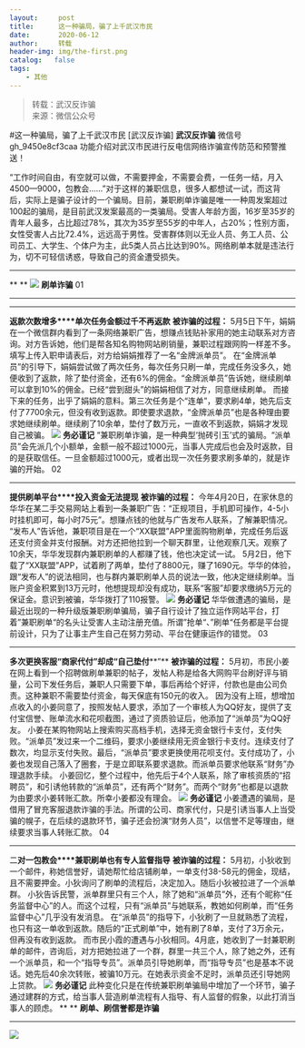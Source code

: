 ```yaml
---
layout:     post
title:      这一种骗局，骗了上千武汉市民
date:       2020-06-12
author:     转载
header-img: img/the-first.png
catalog:   false
tags:
    - 其他
---
```


<blockquote><p>转载：武汉反诈骗<br>
来源：微信公众号</p></blockquote>

#这一种骗局，骗了上千武汉市民
[武汉反诈骗]
**武汉反诈骗**
微信号gh_9450e8cf3caa
功能介绍对武汉市民进行反电信网络诈骗宣传防范和预警推送！

“工作时间自由，有空就可以做，不需要押金，不需要会费，一任务一结，月入4500—9000，包教会……”对于这样的兼职信息，很多人都想试一试，而这背后，实际上是骗子设计的一个骗局。目前，兼职刷单诈骗是唯一一种周发案超过100起的骗局，是目前武汉发案最高的一类骗局。受害人年龄方面，16岁至35岁的青年人最多，占比超过78%，其次为35岁至55岁的中年人，占20%；性别方面，女性受害人占比72.4%，远远高于男性。受害群体则以无业人员、务工人员、公司员工、大学生、个体户为主，此5类人员占比达到90%。网络刷单本就是违法行为，切不可轻信诱惑，导致自己的资金遭受损失。
****
**
**
![]({{site.baseurl}}/postimg/mA7YtjnuKQVicgRaN7J7laBib7mPOQBdZRRqfmWPIwURicPRwoiaLBDPdYia7mLGpvADGIB3iamSdfCb1NRbIOXWXiafg.gif)
**刷单诈骗**
01
********
****
**返款次数增多****单次任务金额过千不再返款**
**被诈骗的过程：**
5月5日下午，娟娟在一个微信群内看到了一条网络兼职广告，想赚点钱贴补家用的她主动联系对方咨询。对方告诉她，他们是帮各知名购物网站刷销量，兼职过程跟网购一样差不多。填写上传入职申请表后，对方给娟娟推荐了一名“金牌派单员”。
在“金牌派单员”的引导下，娟娟尝试做了两次任务，每次任务只刷一单，完成任务没多久，她便收到了返款，除了垫付资金，还有6%的佣金。“金牌派单员”告诉她，继续刷单可以拿到10%的佣金。已经“尝到甜头”的娟娟相信了对方，同意继续刷单。
而接下来的任务，出乎了娟娟的意料。第三次任务是个“连单”，要求刷4单，她先后支付了7700余元，但没有收到返款。即使要求退款，“金牌派单员”也是各种理由要求她继续刷单。继续刷了10余单，垫付了数万元，一直收不到返款，娟娟才发现自己被骗。
![]({{site.baseurl}}/postimg/FHZ7bNowEThcHJ3g7tBtqNMUXa4csSnjVGofulT3JeLq7jbHRJLeKt1L373077j49AHCqTwSXpJUWGQiaDTwEhw.jpeg)
**务必谨记**
“兼职刷单诈骗，是一种典型‘抛砖引玉’式的骗局。“派单员”会先派几个小额单，金额一般不超过1000元，当事人完成后也会及时返款，目的是获取信任。一旦金额超过1000元，或者出现一次任务要求刷多单的，就是诈骗的开始。
02
****
**提供刷单平台****投入资金无法提现**
**被诈骗的过程：**
今年4月20日，在家休息的华华在某二手交易网站上看到一条兼职广告：“正规项目，手机即可操作，4-5小时挂机即可，每小时75元”。想赚点钱的他就与广告发布人联系，了解兼职情况。
“发布人”告诉他，兼职项目是在一个“XX联盟”APP里面购物刷单，完成任务后返还支付资金并支付报酬。对方还把他拉到一个聊天群里，让他观察几天。观察了10余天，华华发现群内兼职刷单的人都赚了钱，他也决定试一试。
5月2日，他下载了“XX联盟”APP，试着刷了两单，垫付了8800元，赚了1690元。华华的体验，跟“发布人”的说法相同，也与群内兼职刷单人员的说法一致，他决定继续刷单。当账户资金积累到13万元时，他想提现却没有成功，联系“客服”却要求缴纳5万元的保证金。意识到被骗，华华拨打了110报警。
![]({{site.baseurl}}/postimg/8wBAcE4t1v4STnHnxLHYESBCZekHYeticnQiauQdFkb4ZEIqD7EP5PUric6hLia5iaX8u1xppT8zXqwuwwtAiaJRib79g.png)
**务必谨记**
华华做遭遇的骗局，是最近出现的一种升级版兼职刷单骗局，骗子自行设计了独立运作网站平台，打着”兼职刷单“的名头让受害人主动注册充值。所谓”抢单“、”刷单“任务都是平台提前设计，只为了让事主产生自己在努力劳动、平台在健康运作的错觉。
03
****
**多****次更换客服****“商家代付”却成“自己垫付****”**
**被诈骗的过程：**
5月初，市民小姜在网上看到一个招聘做刷单兼职的帖子，发帖人称是给各大网购平台刷好评与销量，公司下发任务后，兼职人只需要下单，事后再给个好评，付款也是由公司负责。这种兼职不需要垫付资金，每天保底有150元的收入。
因为没有上班，想增加点收入的小姜同意了，按照发帖人要求，添加了一个审核人为QQ好友，提供了支付宝信誉、账单流水和花呗截图，通过了资质验证后，他添加了“派单员”为QQ好友。
小姜在某购物网站上搜索购买高档手机，选择无资金银行卡支付，支付失败。“派单员”发过来一个二维码，要求小姜继续用无资金银行卡支付。连续支付了数次，均显示支付失败。最后，“派单员”要求更换使用花呗支付。支付成功了，小姜也发现自己落入了圈套，于是立即联系要求退款。而派单员要求他联系“财务”办理退款手续。
小姜回忆，整个过程中，他先后于4个人联系，除了审核资质的“招聘员”，和引诱他转款的“派单员”，还有两个“财务”。而两个“财务”也都是以退款为由要求小姜转账汇款。所幸小姜都没有理会。
![]({{site.baseurl}}/postimg/8wBAcE4t1v4STnHnxLHYESBCZekHYeticHictsspicRJR6sL9bCZRu3atNW1tfqEN2H5MDFzCazYLH3picaOltltqA.jpeg)
**务必谨记**
小姜遭遇的骗局，是借用了冒充客服退款诈骗的手法。所谓的公司、商家代付，只是引诱当事人上当受骗的幌子，在后续的退款环节，骗子还会扮演“财务人员”，以信誉不足等理由，继续要求当事人转账汇款。
04
****
二**对一包教会****兼职刷单也有专人监督指导**
**被诈骗的过程：**
5月初，小狄收到一个邮件，称她信誉好，请她帮忙给店铺刷单，一单支付38-58元的佣金，现结，且不需要押金。小狄询问了刷单的流程后，决定加入。随后小狄被拉进了一个派单群。
小狄告诉民警，派单群里只有三个人，除了她和“派单员”外，还有个昵称“任务监督中心”的人。而这个过程，只有“派单员”与她联系，教她如何刷单，而“任务监督中心”几乎没有发消息。
在“派单员”的指导下，小狄刷了一旦就熟悉了流程，也只有这一单收到返款。随后的“正式刷单”中，她有刷了8单，支付了3万余元，但再没有收到返款。
而市民小霞的遭遇与小狄相同。4月底，她收到了一封兼职刷单的邮件，咨询后，对方把她拉进了一个群，群里一共三个人，除了她之外，还有一个派单员，和一个“指导专员”。派单员引导她刷单，而“指导专员”也是基本不说话。她先后40余次转账，被骗10万元。在她表示资金不足时，派单员还引导她网上贷款。
![]({{site.baseurl}}/postimg/8wBAcE4t1v4STnHnxLHYESBCZekHYeticibqWokjzhzesWyAXb5scoofk9IOf9TesetKsbPDicMzvAzFHNdVuU2EQ.jpeg)
**务必谨记**
此种变化只是在传统兼职刷单骗局中增加了一个环节，骗子通过建群的方式，给当事人营造刷单流程有人指导、有人监督的假象，以此打消当事人的顾虑。
**
**
**刷单、刷信誉都是诈骗**
****
![]({{site.baseurl}}/postimg/8wBAcE4t1v7791gSECzBqKCTiarRskQibXcMqpy6FuBtialSdI2R91pZaKAGIOU8TTftNAYeO24IKakUcVTzmdB9w.jpeg)
